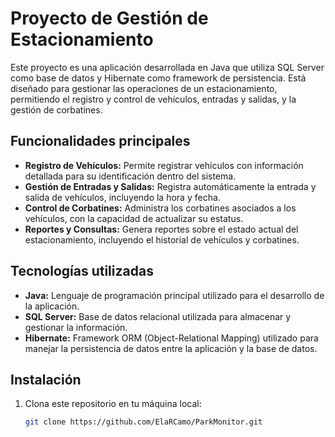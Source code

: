 # Proyecto de Gestión de Estacionamiento

Este proyecto es una aplicación desarrollada en Java que utiliza SQL Server como base de datos y Hibernate como framework de persistencia. Está diseñado para gestionar las operaciones de un estacionamiento, permitiendo el registro y control de vehículos, entradas y salidas, y la gestión de corbatines.

## Funcionalidades principales

- **Registro de Vehículos:** Permite registrar vehículos con información detallada para su identificación dentro del sistema.
- **Gestión de Entradas y Salidas:** Registra automáticamente la entrada y salida de vehículos, incluyendo la hora y fecha.
- **Control de Corbatines:** Administra los corbatines asociados a los vehículos, con la capacidad de actualizar su estatus.
- **Reportes y Consultas:** Genera reportes sobre el estado actual del estacionamiento, incluyendo el historial de vehículos y corbatines.

## Tecnologías utilizadas

- **Java:** Lenguaje de programación principal utilizado para el desarrollo de la aplicación.
- **SQL Server:** Base de datos relacional utilizada para almacenar y gestionar la información.
- **Hibernate:** Framework ORM (Object-Relational Mapping) utilizado para manejar la persistencia de datos entre la aplicación y la base de datos.

## Instalación

1. Clona este repositorio en tu máquina local:
   ```bash
   git clone https://github.com/ElaRCamo/ParkMonitor.git
